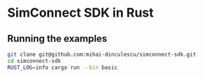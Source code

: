 # SimConnect SDK in Rust

## Running the examples

```bash
git clone git@github.com:mihai-dinculescu/simconnect-sdk.git
cd simconnect-sdk
RUST_LOG=info cargo run --bin basic
```

